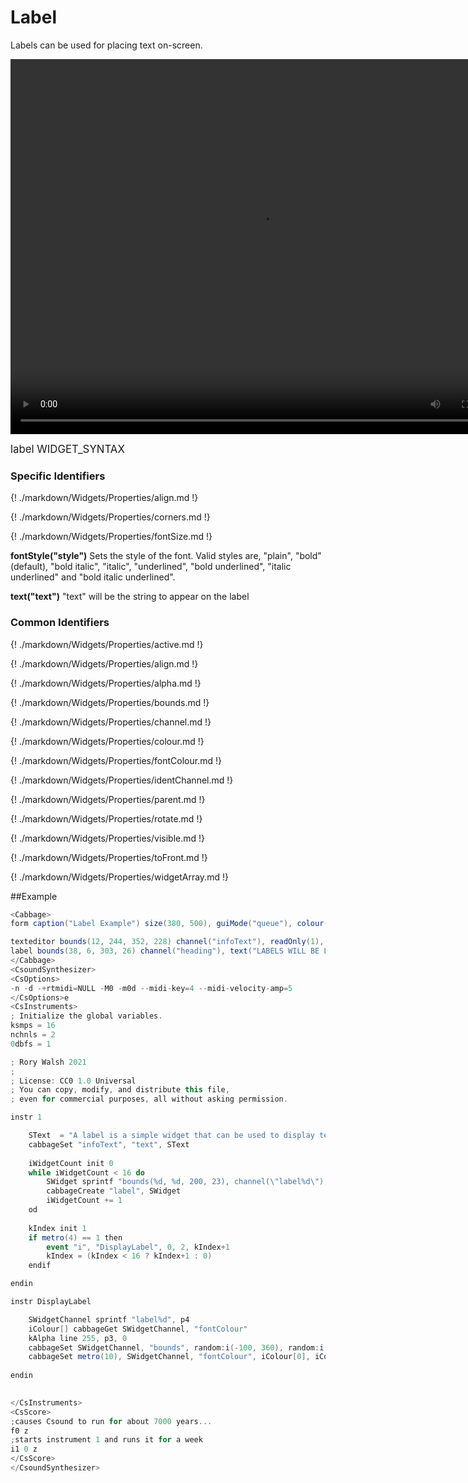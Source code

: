 # Label

Labels can be used for placing text on-screen. 

<video width="800" height="600" controls>
<source src="../../images/docs/label.mp4">
</video> 

<big></pre>
label WIDGET_SYNTAX
</pre></big>

### Specific Identifiers

{! ./markdown/Widgets/Properties/align.md !} 

{! ./markdown/Widgets/Properties/corners.md !} 

{! ./markdown/Widgets/Properties/fontSize.md !} 

**fontStyle("style")** Sets the style of the font. Valid styles are, "plain", "bold"(default), "bold italic", "italic", "underlined", "bold underlined", "italic underlined" and "bold italic underlined". 

**text("text")** "text" will be the string to appear on the label

### Common Identifiers

{! ./markdown/Widgets/Properties/active.md !}  

{! ./markdown/Widgets/Properties/align.md !}  

{! ./markdown/Widgets/Properties/alpha.md !} 

{! ./markdown/Widgets/Properties/bounds.md !}  

{! ./markdown/Widgets/Properties/channel.md !}  

{! ./markdown/Widgets/Properties/colour.md !}  

{! ./markdown/Widgets/Properties/fontColour.md !}  

{! ./markdown/Widgets/Properties/identChannel.md !}  

{! ./markdown/Widgets/Properties/parent.md !} 

{! ./markdown/Widgets/Properties/rotate.md !}  

{! ./markdown/Widgets/Properties/visible.md !}  
 
{! ./markdown/Widgets/Properties/toFront.md !} 

{! ./markdown/Widgets/Properties/widgetArray.md !}  

<!--(End of identifiers)/-->


##Example
<!--(Widget Example)/-->
```csharp
<Cabbage>
form caption("Label Example") size(380, 500), guiMode("queue"), colour(2, 145, 209) pluginId("def1")

texteditor bounds(12, 244, 352, 228) channel("infoText"), readOnly(1), wrap(1), scrollbars(1)
label bounds(38, 6, 303, 26) channel("heading"), text("LABELS WILL BE LABELS"), fontColour(255, 255, 255, 255)
</Cabbage>
<CsoundSynthesizer>
<CsOptions>
-n -d -+rtmidi=NULL -M0 -m0d --midi-key=4 --midi-velocity-amp=5
</CsOptions>e
<CsInstruments>
; Initialize the global variables. 
ksmps = 16
nchnls = 2
0dbfs = 1

; Rory Walsh 2021 
;
; License: CC0 1.0 Universal
; You can copy, modify, and distribute this file, 
; even for commercial purposes, all without asking permission. 

instr 1

    SText  = "A label is a simple widget that can be used to display text the screen. They can act as simple buttons sending a 0 or 1 when they are clicked. Press once for 1, press again for 0, again for 1, etc.\n\nInstrument 1 creates 16 labels in a loop, each with a channel name 'label1', 'label2', 'label3', etc. This is done dynamically using the 'cabbageCreate' opcode. A metro in instr 1 triggers the various labels to appear, and controls both position and fontColour alpha values as the labels are displayed."
    cabbageSet "infoText", "text", SText
    
    iWidgetCount init 0
    while iWidgetCount < 16 do
        SWidget sprintf "bounds(%d, %d, 200, 23), channel(\"label%d\"), text(\"Cabbage Label %d\"), fontColour(147, 210, 0, 0)", random:i(0, 330), random:i(0, 200), iWidgetCount, iWidgetCount
        cabbageCreate "label", SWidget
        iWidgetCount += 1
    od   
    
    kIndex init 1
    if metro(4) == 1 then
        event "i", "DisplayLabel", 0, 2, kIndex+1
        kIndex = (kIndex < 16 ? kIndex+1 : 0)
    endif

endin

instr DisplayLabel

    SWidgetChannel sprintf "label%d", p4
    iColour[] cabbageGet SWidgetChannel, "fontColour"
    kAlpha line 255, p3, 0    
    cabbageSet SWidgetChannel, "bounds", random:i(-100, 360), random:i(50, 200), 200, 23
    cabbageSet metro(10), SWidgetChannel, "fontColour", iColour[0], iColour[1], iColour[2], kAlpha
    
endin

                
</CsInstruments>
<CsScore>
;causes Csound to run for about 7000 years...
f0 z
;starts instrument 1 and runs it for a week
i1 0 z
</CsScore>
</CsoundSynthesizer>

```
<!--(End Widget Example)/-->
